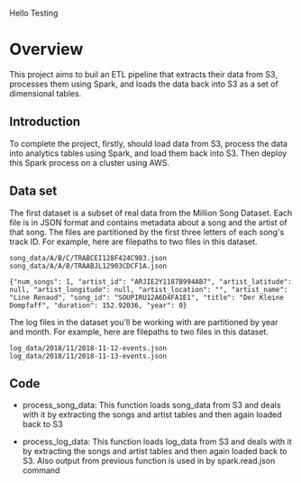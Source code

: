Hello Testing
# Overview
This project aims to buil an ETL pipeline that extracts their data from S3, processes them using Spark, and loads the data back into S3 as a set of dimensional tables.


## Introduction
To complete the project, firstly, should load data from S3, process the data into analytics tables using Spark, and load them back into S3. Then  deploy this Spark process on a cluster using AWS.

## Data set
The first dataset is a subset of real data from the Million Song Dataset. Each file is in JSON format and contains metadata about a song and the artist of that song. The files are partitioned by the first three letters of each song's track ID. For example, here are filepaths to two files in this dataset.

```
song_data/A/B/C/TRABCEI128F424C983.json
song_data/A/A/B/TRAABJL12903CDCF1A.json
````

```
{"num_songs": 1, "artist_id": "ARJIE2Y1187B994AB7", "artist_latitude": null, "artist_longitude": null, "artist_location": "", "artist_name": "Line Renaud", "song_id": "SOUPIRU12A6D4FA1E1", "title": "Der Kleine Dompfaff", "duration": 152.92036, "year": 0}

```


The log files in the dataset you'll be working with are partitioned by year and month. For example, here are filepaths to two files in this dataset.
```
log_data/2018/11/2018-11-12-events.json
log_data/2018/11/2018-11-13-events.json
```

## Code
* process_song_data: This function loads song_data from S3 and deals with it by extracting the songs and artist tables  and then again loaded back to S3

* process_log_data: This function loads log_data from S3 and deals with it by extracting the songs and artist tables
        and then again loaded back to S3. Also output from previous function is used in by spark.read.json command

